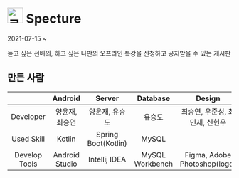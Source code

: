 # <img width="35px" alt="로고 이미지" src="https://user-images.githubusercontent.com/18213322/126336655-09a88a84-c374-4ba8-ac9e-5f37a8e67a08.png"> Specture
2021-07-15 ~

듣고 싶은 선배의, 하고 싶은 나만의 오프라인 특강을 신청하고 공지받을 수 있는 게시판

## 만든 사람
|                      | Android          | Server            | Database | Design |
|:--------------------:|:---------------:|:------------------:|:--------------:|:------------:|
| Developer            | 양윤재, 최승연 | 양윤재, 유승도 | 유승도 |  최승연, 우준성, 최민재, 신현우 |
| Used Skill        | Kotlin                  | Spring Boot(Kotlin)  |  MySQL  |  |
| Develop Tools        | Android Studio          | Intellij IDEA | MySQL Workbench | Figma, Adobe Photoshop(logo)|
